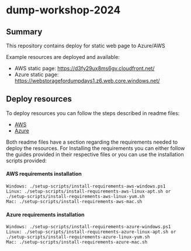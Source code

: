 # dump-workshop-2024

## Summary

This repository contains deploy for static web page to Azure/AWS

Example resources are deployed and available:

- AWS static page: https://d3fy29ux8ms6gv.cloudfront.net/
- Azure static page: https://webstoragefordumpdays1.z6.web.core.windows.net/

## Deploy resources

To deploy resources you can follow the steps described in readme files:

- [AWS](./deploy-aws/README.md)
- [Azure](./deploy-azure/README.md)

Both readme files have a section regarding the requirements needed to deploy the resources.
For Installing the requirements you can either follow the guides provided in their respective files or you can use the installation scripts provided:

#### AWS requirements installation
    Windows: ./setup-scripts/install-requirements-aws-windows.ps1
    Linux: ./setup-scripts/install-requirements-aws-linux-apt.sh or ./setup-scripts/install-requirements-aws-linux-yum.sh
    Mac: ./setup-scripts/install-requirements-aws-mac.sh
    
#### Azure requirements installation
    Windows: ./setup-scripts/install-requirements-azure-windows.ps1
    Linux: ./setup-scripts/install-requirements-azure-linux-apt.sh or ./setup-scripts/install-requirements-azure-linux-yum.sh
    Mac: ./setup-scripts/install-requirements-azure-mac.sh